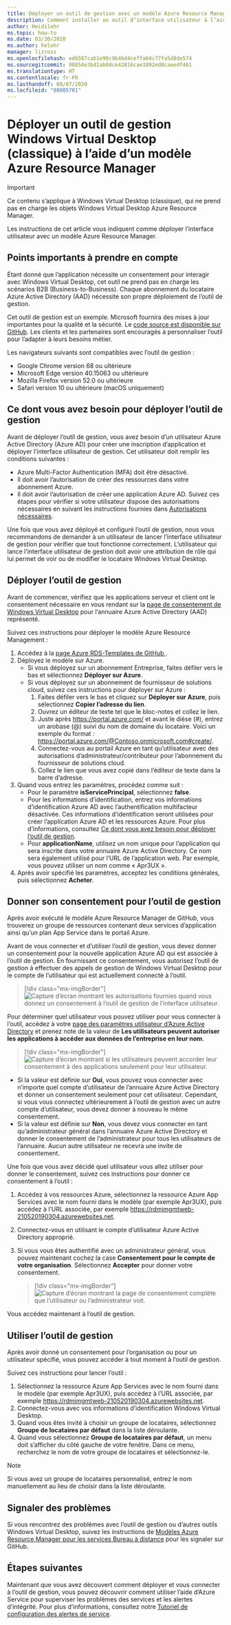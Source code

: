```yaml
---
title: Déployer un outil de gestion avec un modèle Azure Resource Manager - Azure
description: Comment installer un outil d’interface utilisateur à l’aide d’un modèle Azure Resource Manager pour gérer les ressources de Windows Virtual Desktop (classique).
author: Heidilohr
ms.topic: how-to
ms.date: 03/30/2020
ms.author: helohr
manager: lizross
ms.openlocfilehash: ed6587cab1e90c9b4bd4ceffa64c77fa5d8de574
ms.sourcegitcommit: 98854e3bd1ab04ce42816cae1892ed0caeedf461
ms.translationtype: HT
ms.contentlocale: fr-FR
ms.lasthandoff: 08/07/2020
ms.locfileid: "88005701"
---
```

# <a name="deploy-a-windows-virtual-desktop-classic-management-tool-with-an-azure-resource-manager-template"></a>Déployer un outil de gestion Windows Virtual Desktop (classique) à l’aide d’un modèle Azure Resource Manager

>[!IMPORTANT]
>Ce contenu s’applique à Windows Virtual Desktop (classique), qui ne prend pas en charge les objets Windows Virtual Desktop Azure Resource Manager.

Les instructions de cet article vous indiquent comme déployer l’interface utilisateur avec un modèle Azure Resource Manager.

## <a name="important-considerations"></a>Points importants à prendre en compte

Étant donné que l’application nécessite un consentement pour interagir avec Windows Virtual Desktop, cet outil ne prend pas en charge les scénarios B2B (Business-to-Business). Chaque abonnement du locataire Azure Active Directory (AAD) nécessite son propre déploiement de l’outil de gestion.

Cet outil de gestion est un exemple. Microsoft fournira des mises à jour importantes pour la qualité et la sécurité. Le [code source est disponible sur GitHub](https://github.com/Azure/RDS-Templates/tree/master/wvd-templates/wvd-management-ux/deploy). Les clients et les partenaires sont encouragés à personnaliser l’outil pour l’adapter à leurs besoins métier.

Les navigateurs suivants sont compatibles avec l’outil de gestion :
- Google Chrome version 68 ou ultérieure
- Microsoft Edge version 40.15063 ou ultérieure
- Mozilla Firefox version 52.0 ou ultérieure
- Safari version 10 ou ultérieure (macOS uniquement)

## <a name="what-you-need-to-deploy-the-management-tool"></a>Ce dont vous avez besoin pour déployer l’outil de gestion

Avant de déployer l’outil de gestion, vous avez besoin d’un utilisateur Azure Active Directory (Azure AD) pour créer une inscription d’application et déployer l’interface utilisateur de gestion. Cet utilisateur doit remplir les conditions suivantes :

- Azure Multi-Factor Authentication (MFA) doit être désactivé.
- Il doit avoir l’autorisation de créer des ressources dans votre abonnement Azure.
- Il doit avoir l’autorisation de créer une application Azure AD. Suivez ces étapes pour vérifier si votre utilisateur dispose des autorisations nécessaires en suivant les instructions fournies dans [Autorisations nécessaires](../../active-directory/develop/howto-create-service-principal-portal.md#permissions-required-for-registering-an-app).

Une fois que vous avez déployé et configuré l’outil de gestion, nous vous recommandons de demander à un utilisateur de lancer l’interface utilisateur de gestion pour vérifier que tout fonctionne correctement. L’utilisateur qui lance l’interface utilisateur de gestion doit avoir une attribution de rôle qui lui permet de voir ou de modifier le locataire Windows Virtual Desktop.

## <a name="deploy-the-management-tool"></a>Déployer l’outil de gestion

Avant de commencer, vérifiez que les applications serveur et client ont le consentement nécessaire en vous rendant sur la [page de consentement de Windows Virtual Desktop](https://rdweb.wvd.microsoft.com) pour l’annuaire Azure Active Directory (AAD) représenté.

Suivez ces instructions pour déployer le modèle Azure Resource Management :

1. Accédez à la [page Azure RDS-Templates de GitHub ](https://github.com/Azure/RDS-Templates/tree/master/wvd-templates/wvd-management-ux/deploy).
2. Déployez le modèle sur Azure.
    - Si vous déployez sur un abonnement Entreprise, faites défiler vers le bas et sélectionnez **Déployer sur Azure**.
    - Si vous déployez sur un abonnement de fournisseur de solutions cloud, suivez ces instructions pour déployer sur Azure :
        1. Faites défiler vers le bas et cliquez sur **Déployer sur Azure**, puis sélectionnez **Copier l’adresse du lien**.
        2. Ouvrez un éditeur de texte tel que le bloc-notes et collez le lien.
        3. Juste après <https://portal.azure.com/> et avant le dièse (#), entrez un arobase (@) suivi du nom de domaine du locataire. Voici un exemple du format : <https://portal.azure.com/@Contoso.onmicrosoft.com#create/>.
        4. Connectez-vous au portail Azure en tant qu’utilisateur avec des autorisations d’administrateur/contributeur pour l’abonnement du fournisseur de solutions cloud.
        5. Collez le lien que vous avez copié dans l’éditeur de texte dans la barre d’adresse.
3. Quand vous entrez les paramètres, procédez comme suit :
    - Pour le paramètre **isServicePrincipal**, sélectionnez **false**.
    - Pour les informations d’identification, entrez vos informations d’identification Azure AD avec l’authentification multifacteur désactivée. Ces informations d’identification seront utilisées pour créer l’application Azure AD et les ressources Azure. Pour plus d’informations, consultez [Ce dont vous avez besoin pour déployer l’outil de gestion](#what-you-need-to-deploy-the-management-tool).
    - Pour **applicationName**, utilisez un nom unique pour l’application qui sera inscrite dans votre annuaire Azure Active Directory. Ce nom sera également utilisé pour l’URL de l’application web. Par exemple, vous pouvez utiliser un nom comme « Apr3UX ».
4. Après avoir spécifié les paramètres, acceptez les conditions générales, puis sélectionnez **Acheter**.

## <a name="provide-consent-for-the-management-tool"></a>Donner son consentement pour l’outil de gestion

Après avoir exécuté le modèle Azure Resource Manager de GitHub, vous trouverez un groupe de ressources contenant deux services d’application ainsi qu’un plan App Service dans le portail Azure.

Avant de vous connecter et d’utiliser l’outil de gestion, vous devez donner un consentement pour la nouvelle application Azure AD qui est associée à l’outil de gestion. En fournissant ce consentement, vous autorisez l’outil de gestion à effectuer des appels de gestion de Windows Virtual Desktop pour le compte de l’utilisateur qui est actuellement connecté à l’outil.

> [!div class="mx-imgBorder"]
> ![Capture d’écran montrant les autorisations fournies quand vous donnez un consentement à l’outil de gestion de l’interface utilisateur.](../media/management-ui-delegated-permissions.png)

Pour déterminer quel utilisateur vous pouvez utiliser pour vous connecter à l’outil, accédez à votre [page des paramètres utilisateur d’Azure Active Directory](https://portal.azure.com/#blade/Microsoft_AAD_IAM/StartboardApplicationsMenuBlade/UserSettings/menuId/) et prenez note de la valeur de **Les utilisateurs peuvent autoriser les applications à accéder aux données de l’entreprise en leur nom**.

> [!div class="mx-imgBorder"]
> ![Capture d’écran montrant si les utilisateurs peuvent accorder leur consentement à des applications seulement pour leur utilisateur.](../media/management-ui-user-consent-allowed.png)

- Si la valeur est définie sur **Oui**, vous pouvez vous connecter avec n’importe quel compte d’utilisateur de l’annuaire Azure Active Directory et donner un consentement seulement pour cet utilisateur. Cependant, si vous vous connectez ultérieurement à l’outil de gestion avec un autre compte d’utilisateur, vous devez donner à nouveau le même consentement.
- Si la valeur est définie sur **Non**, vous devez vous connecter en tant qu’administrateur général dans l’annuaire Azure Active Directory et donner le consentement de l’administrateur pour tous les utilisateurs de l’annuaire. Aucun autre utilisateur ne recevra une invite de consentement.


Une fois que vous avez décidé quel utilisateur vous allez utiliser pour donner le consentement, suivez ces instructions pour donner ce consentement à l’outil :

1. Accédez à vos ressources Azure, sélectionnez la ressource Azure App Services avec le nom fourni dans le modèle (par exemple Apr3UX), puis accédez à l’URL associée, par exemple <https://rdmimgmtweb-210520190304.azurewebsites.net>.
2. Connectez-vous en utilisant le compte d’utilisateur Azure Active Directory approprié.
3. Si vous vous êtes authentifié avec un administrateur général, vous pouvez maintenant cochez la case **Consentement pour le compte de votre organisation**. Sélectionnez **Accepter** pour donner votre consentement.

   > [!div class="mx-imgBorder"]
   > ![Capture d’écran montrant la page de consentement complète que l’utilisateur ou l’administrateur voit.](../media/management-ui-consent-page.png)

Vous accédez maintenant à l’outil de gestion.

## <a name="use-the-management-tool"></a>Utiliser l’outil de gestion

Après avoir donné un consentement pour l’organisation ou pour un utilisateur spécifié, vous pouvez accéder à tout moment à l’outil de gestion.

Suivez ces instructions pour lancer l’outil :

1. Sélectionnez la ressource Azure App Services avec le nom fourni dans le modèle (par exemple Apr3UX), puis accédez à l’URL associée, par exemple <https://rdmimgmtweb-210520190304.azurewebsites.net>.
2. Connectez-vous avec vos informations d’identification Windows Virtual Desktop.
3. Quand vous êtes invité à choisir un groupe de locataires, sélectionnez **Groupe de locataires par défaut** dans la liste déroulante.
4. Quand vous sélectionnez **Groupe de locataires par défaut**, un menu doit s’afficher du côté gauche de votre fenêtre. Dans ce menu, recherchez le nom de votre groupe de locataires et sélectionnez-le.

  > [!NOTE]
  > Si vous avez un groupe de locataires personnalisé, entrez le nom manuellement au lieu de choisir dans la liste déroulante.

## <a name="report-issues"></a>Signaler des problèmes

Si vous rencontrez des problèmes avec l’outil de gestion ou d’autres outils Windows Virtual Desktop, suivez les instructions de [Modèles Azure Resource Manager pour les services Bureau à distance](https://github.com/Azure/RDS-Templates/blob/master/README.md) pour les signaler sur GitHub.

## <a name="next-steps"></a>Étapes suivantes

Maintenant que vous avez découvert comment déployer et vous connecter à l’outil de gestion, vous pouvez découvrir comment utiliser l’aide d’Azure Service pour superviser les problèmes des services et les alertes d’intégrité. Pour plus d’informations, consultez notre [Tutoriel de configuration des alertes de service](set-up-service-alerts-2019.md).